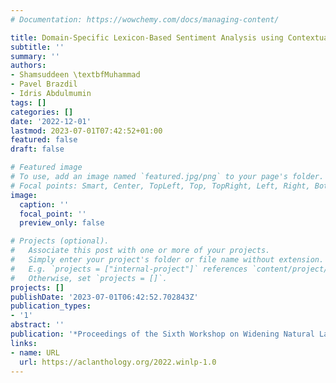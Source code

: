 ```yaml
---
# Documentation: https://wowchemy.com/docs/managing-content/

title: Domain-Specific Lexicon-Based Sentiment Analysis using Contextual Shifter Patterns
subtitle: ''
summary: ''
authors:
- Shamsuddeen \textbfMuhammad
- Pavel Brazdil
- Idris Abdulmumin
tags: []
categories: []
date: '2022-12-01'
lastmod: 2023-07-01T07:42:52+01:00
featured: false
draft: false

# Featured image
# To use, add an image named `featured.jpg/png` to your page's folder.
# Focal points: Smart, Center, TopLeft, Top, TopRight, Left, Right, BottomLeft, Bottom, BottomRight.
image:
  caption: ''
  focal_point: ''
  preview_only: false

# Projects (optional).
#   Associate this post with one or more of your projects.
#   Simply enter your project's folder or file name without extension.
#   E.g. `projects = ["internal-project"]` references `content/project/deep-learning/index.md`.
#   Otherwise, set `projects = []`.
projects: []
publishDate: '2023-07-01T06:42:52.702843Z'
publication_types:
- '1'
abstract: ''
publication: '*Proceedings of the Sixth Workshop on Widening Natural Language Processing*'
links:
- name: URL
  url: https://aclanthology.org/2022.winlp-1.0
---
```

